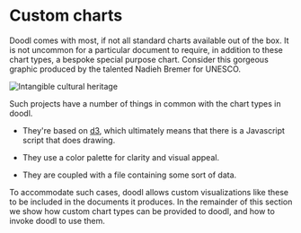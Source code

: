 # Custom charts

Doodl comes with most, if not all standard charts available
out of the box. It is not uncommon for a particular document to
require, in addition to these chart types, a bespoke special
purpose chart. Consider this gorgeous graphic produced by the
talented Nadieh Bremer for UNESCO.

![Intangible cultural heritage](/images/VisualCinnamon.png)

Such projects have a number of things in common with the chart
types in doodl.

- They're based on [d3](http://d3js.org), which ultimately means
  that there is a Javascript script that does drawing.

- They use a color palette for clarity and visual appeal.

- They are coupled with a file containing some sort of data.

To accommodate such cases, doodl allows custom visualizations
like these to be included in the documents it produces. In the
remainder of this section we show how custom chart types can be
provided to doodl, and how to invoke doodl to use them.
